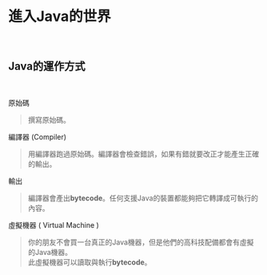 #  進入Java的世界
<br>

Java的運作方式
------

<br>

原始碼
> 撰寫原始碼。

編譯器 (Compiler)
> 用編譯器跑過原始碼。編譯器會檢查錯誤，如果有錯就要改正才能產生正確的輸出。

輸出
> 編譯器會產出**bytecode**。任何支援Java的裝置都能夠把它轉譯成可執行的內容。

虛擬機器 ( Virtual Machine )
> 你的朋友不會買一台真正的Java機器，但是他們的高科技配備都會有虛擬的Java機器。<br>
> 此虛擬機器可以讀取與執行**bytecode**。
